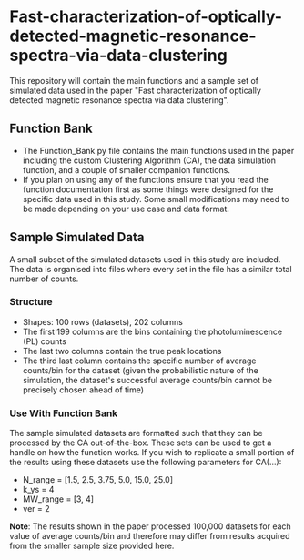 # Fast-characterization-of-optically-detected-magnetic-resonance-spectra-via-data-clustering
This repository will contain the main functions and a sample set of simulated data used in the paper "Fast characterization of optically detected magnetic resonance spectra via data clustering".

## Function Bank
- The Function_Bank.py file contains the main functions used in the paper including the custom Clustering Algorithm (CA), the data simulation function, and a couple of smaller companion functions. 
- If you plan on using any of the functions ensure that you read the function documentation first as some things were designed for the specific data used in this study. Some small modifications may need to be made depending on your use case and data format. 

## Sample Simulated Data
A small subset of the simulated datasets used in this study are included. The data is organised into files where every set in the file has a similar total number of counts. 

### Structure
- Shapes: 100 rows (datasets), 202 columns
- The first 199 columns are the bins containing the photoluminescence (PL) counts
- The last two columns contain the true peak locations
- The third last column contains the specific number of average counts/bin for the dataset (given the probabilistic nature of the simulation, the dataset's successful average counts/bin cannot be precisely chosen ahead of time)

### Use With Function Bank
The sample simulated datasets are formatted such that they can be processed by the CA out-of-the-box. These sets can be used to get a handle on how the function works. If you wish to replicate a small portion of the results using these datasets use the following parameters for CA(...):
- N_range = [1.5, 2.5, 3.75, 5.0, 15.0, 25.0]
- k_ys = 4
- MW_range = [3, 4]
- ver = 2

  
**Note**: The results shown in the paper processed 100,000 datasets for each value of average counts/bin and therefore may differ from results acquired from the smaller sample size provided here. 

